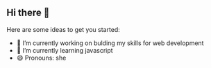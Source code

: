 ## Hi there 👋

Here are some ideas to get you started:

- 🔭 I’m currently working on bulding my skills for web development
- 🌱 I’m currently learning javascript
- 😄 Pronouns: she
